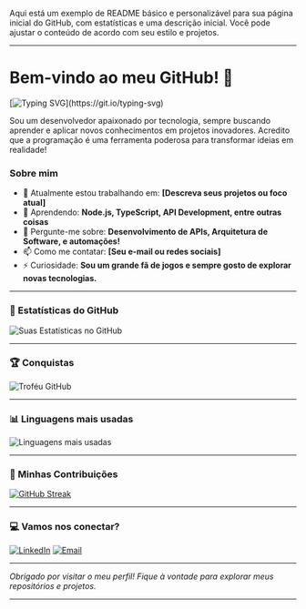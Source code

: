 Aqui está um exemplo de README básico e personalizável para sua página inicial do GitHub, com estatísticas e uma descrição inicial. Você pode ajustar o conteúdo de acordo com seu estilo e projetos.

---

# Bem-vindo ao meu GitHub! 👋

[![Typing SVG](https://readme-typing-svg.demolab.com/?lines=Desenvolvedor+de+Software;Entusiasta+da+Tecnologia;Sempre+aprendendo+coisas+novas...)](https://git.io/typing-svg)

Sou um desenvolvedor apaixonado por tecnologia, sempre buscando aprender e aplicar novos conhecimentos em projetos inovadores. Acredito que a programação é uma ferramenta poderosa para transformar ideias em realidade!

### Sobre mim
- 🔭 Atualmente estou trabalhando em: **[Descreva seus projetos ou foco atual]**
- 🌱 Aprendendo: **Node.js, TypeScript, API Development, entre outras coisas**
- 💬 Pergunte-me sobre: **Desenvolvimento de APIs, Arquitetura de Software, e automações!**
- 📫 Como me contatar: **[Seu e-mail ou redes sociais]**
- ⚡ Curiosidade: **Sou um grande fã de jogos e sempre gosto de explorar novas tecnologias.**

---

### 🌟 Estatísticas do GitHub

![Suas Estatísticas no GitHub](https://github-readme-stats.vercel.app/api?username=SEU_USUARIO&show_icons=true&theme=radical)

---

### 🏆 Conquistas

![Troféu GitHub](https://github-profile-trophy.vercel.app/?username=SEU_USUARIO&theme=monokai)

---

### 📊 Linguagens mais usadas

![Linguagens mais usadas](https://github-readme-stats.vercel.app/api/top-langs/?username=SEU_USUARIO&layout=compact&theme=radical)

---

### 🚀 Minhas Contribuições

[![GitHub Streak](http://github-readme-streak-stats.herokuapp.com?user=SEU_USUARIO&theme=radical&hide_border=true)](https://git.io/streak-stats)

---

### 💻 Vamos nos conectar?

[![LinkedIn](https://img.shields.io/badge/-LinkedIn-blue?style=flat-square&logo=Linkedin&logoColor=white&link=https://www.linkedin.com/in/SEU_LINKEDIN)](https://www.linkedin.com/in/SEU_LINKEDIN)
[![Email](https://img.shields.io/badge/-Email-red?style=flat-square&logo=gmail&logoColor=white&link=mailto:SEU_EMAIL)](mailto:SEU_EMAIL)

---

_Obrigado por visitar o meu perfil! Fique à vontade para explorar meus repositórios e projetos._

---

